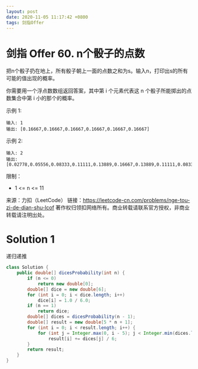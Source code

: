 ```yaml
---
layout: post
date: 2020-11-05 11:17:42 +0800
tags: 剑指Offer
---
```


# 剑指 Offer 60. n个骰子的点数

把n个骰子扔在地上，所有骰子朝上一面的点数之和为s。输入n，打印出s的所有可能的值出现的概率。

你需要用一个浮点数数组返回答案，其中第 i 个元素代表这 n 个骰子所能掷出的点数集合中第 i 小的那个的概率。

示例 1:
```
输入: 1
输出: [0.16667,0.16667,0.16667,0.16667,0.16667,0.16667]
```
示例 2:
```
输入: 2
输出: [0.02778,0.05556,0.08333,0.11111,0.13889,0.16667,0.13889,0.11111,0.08333,0.05556,0.02778]
```
限制：
+ 1 <= n <= 11

来源：力扣（LeetCode）
链接：https://leetcode-cn.com/problems/nge-tou-zi-de-dian-shu-lcof
著作权归领扣网络所有。商业转载请联系官方授权，非商业转载请注明出处。

# Solution 1
递归递推  
``` java
class Solution {
    public double[] dicesProbability(int n) {
        if (n <= 0)
            return new double[0];
        double[] dice = new double[6];
        for (int i = 0; i < dice.length; i++)
            dice[i] = 1.0 / 6.0;
        if (n == 1)
            return dice;
        double[] dices = dicesProbability(n - 1);
        double[] result = new double[5 * n + 1];
        for (int i = 0; i < result.length; i++) {
            for (int j = Integer.max(0, i - 5); j < Integer.min(dices.length, i + 1); j++)
                result[i] += dices[j] / 6;
        }
        return result;
    }
}
```